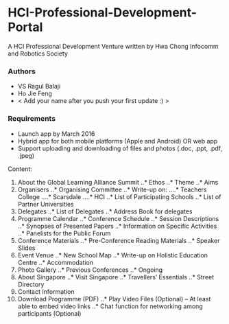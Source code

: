 # HCI-Professional-Development-Portal
A HCI Professional Development Venture written by Hwa Chong Infocomm and Robotics Society

### Authors
- VS Ragul Balaji
- Ho Jie Feng
-  < Add your name after you push your first update :) >

### Requirements
- Launch app by March 2016
- Hybrid app for both mobile platforms (Apple and Android) OR web app
- Support uploading and downloading of files and photos (.doc, .ppt, .pdf, .jpeg)
 
Content:
1. About the Global Learning Alliance Summit
..* Ethos
..* Theme
..* Aims
2. Organisers
..* Organising Committee
..* Write-up on:
....* Teachers College
....* Scarsdale
....* HCI
..* List of Participating Schools
..* List of Partner Universities
3. Delegates
..* List of Delegates
..* Address Book for delegates
4. Programme Calendar
..* Conference Schedule
..* Session Descriptions
..* Synopses of Presented Papers
..* Information on Specific Activities
..* Panelists for the Public Forum
5. Conference Materials
..* Pre-Conference Reading Materials
..* Speaker Slides
6. Event Venue
..* New School Map
..* Write-up on Holistic Education Centre
..* Accommodation
7. Photo Gallery
..* Previous Conferences
..* Ongoing
8. About Singapore
..* Visit Singapore
..* Travellers’ Essentials
..* Street Directory
9. Contact Information
10. Download Programme (PDF)
..* Play Video Files (Optional) – At least able to embed video links
..* Chat function for networking among participants (Optional)
